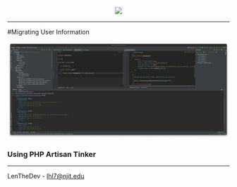 <p align="center"><a href="https://laravel.com" target="_blank"><img src="https://raw.githubusercontent.com/laravel/art/master/logo-lockup/5%20SVG/2%20CMYK/1%20Full%20Color/laravel-logolockup-cmyk-red.svg" width="400"></a></p>

___
#Migrating User Information 

![Screenshot](./assets/Database.png)

### Using PHP Artisan Tinker 

___

LenTheDev - lhl7@njit.edu
